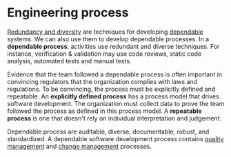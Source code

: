 # Engineering process

[Redundancy and diversity](../../design/digest/index) are techniques for developing
[dependable](../../requirements/digest/elicitation.md#quality-attribute-requirements) systems.
We can also use them to develop dependable processes.
In a **dependable process**, activities use redundant and diverse techniques.
For instance, verification & validation may use code reviews, static code analysis, automated tests and manual tests.

Evidence that the team followed a dependable process is often important in convincing regulators that the organization
complies with laws and regulations.
To be convincing, the process must be explicitly defined and repeatable.
An **explicitly defined process** has a process model that drives software development.
The organization must collect data to prove the team followed the process as defined in this process model.
A **repeatable process** is one that doesn't rely on individual interpretation and judgement.

Dependable process are auditable, diverse, documentable, robust, and standardized.
A dependable software development process contains [quality management](../../quality.md) and
[change management](../../configuration-management.md) processes.
